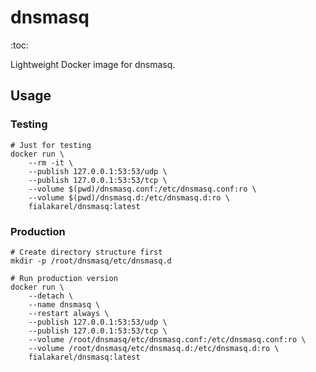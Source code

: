 # dnsmasq
:toc:

Lightweight Docker image for dnsmasq.

## Usage

### Testing

    # Just for testing
    docker run \
        --rm -it \
        --publish 127.0.0.1:53:53/udp \
        --publish 127.0.0.1:53:53/tcp \
        --volume $(pwd)/dnsmasq.conf:/etc/dnsmasq.conf:ro \
        --volume $(pwd)/dnsmasq.d:/etc/dnsmasq.d:ro \
        fialakarel/dnsmasq:latest

### Production

    # Create directory structure first
    mkdir -p /root/dnsmasq/etc/dnsmasq.d
    
    # Run production version
    docker run \
        --detach \
        --name dnsmasq \
        --restart always \
        --publish 127.0.0.1:53:53/udp \
        --publish 127.0.0.1:53:53/tcp \
        --volume /root/dnsmasq/etc/dnsmasq.conf:/etc/dnsmasq.conf:ro \
        --volume /root/dnsmasq/etc/dnsmasq.d:/etc/dnsmasq.d:ro \
        fialakarel/dnsmasq:latest
